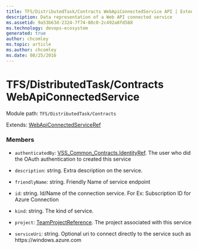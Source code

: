 ```yaml
---
title: TFS/DistributedTask/Contracts WebApiConnectedService API | Extensions for Azure DevOps Services
description: Data representation of a Web API connected service
ms.assetid: 9a53b63d-2324-7f74-80c0-2c492a8fd588
ms.technology: devops-ecosystem
generated: true
author: chcomley
ms.topic: article
ms.author: chcomley
ms.date: 08/25/2016
---
```


# TFS/DistributedTask/Contracts WebApiConnectedService

Module path: `TFS/DistributedTask/Contracts`

Extends: [WebApiConnectedServiceRef](../../../TFS/DistributedTask/Contracts/WebApiConnectedServiceRef.md)

### Members

- `authenticatedBy`: [VSS_Common_Contracts.IdentityRef](../../../VSS/WebApi/Contracts/IdentityRef.md). The user who did the OAuth authentication to created this service

- `description`: string. Extra description on the service.

- `friendlyName`: string. Friendly Name of service endpoint

- `id`: string. Id/Name of the connection service. For Ex: Subscription ID for Azure Connection

- `kind`: string. The kind of service.

- `project`: [TeamProjectReference](../../../TFS/DistributedTask/Contracts/TeamProjectReference.md). The project associated with this service

- `serviceUri`: string. Optional uri to connect directly to the service such as https:\//windows.azure.com
